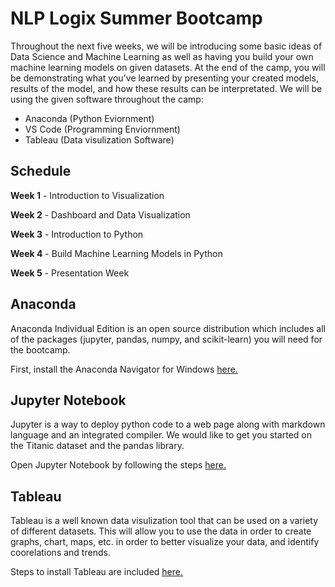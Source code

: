 # NLP Logix Summer Bootcamp
Throughout the next five weeks, we will be introducing some basic ideas of Data Science and Machine Learning as well as having you build your own machine learning models on given datasets. At the end of the camp, you will be demonstrating what you've learned by presenting your created models, results of the model, and how these results can be interpretated. We will be using the given software throughout the camp:

- Anaconda (Python Eviornment)
- VS Code (Programming Enviornment)
- Tableau (Data visulization Software)

## Schedule

**Week 1** - Introduction to Visualization

**Week 2** - Dashboard and Data Visualization

**Week 3** - Introduction to Python

**Week 4** - Build Machine Learning Models in Python

**Week 5** - Presentation Week

## Anaconda
Anaconda Individual Edition is an open source distribution which includes all of the packages (jupyter, pandas, numpy, and scikit-learn) you will need for the bootcamp. 

First, install the Anaconda Navigator for Windows [here.](https://www.anaconda.com/products/individual)

## Jupyter Notebook
Jupyter is a way to deploy python code to a web page along with markdown language and an integrated compiler. We would like to get you started on the Titanic dataset and the pandas library. 

Open Jupyter Notebook by following the steps [here.](https://docs.anaconda.com/anaconda/user-guide/getting-started/#run-python-in-a-jupyter-notebook)

## Tableau
Tableau is a well known data visulization tool that can be used on a variety of different datasets. This will allow you to use the data in order to create
graphs, chart, maps, etc. in order to better visualize your data, and identify coorelations and trends.

Steps to install Tableau are included [here.](https://help.tableau.com/current/desktopdeploy/en-us/desktop_deploy_download_and_install.htm)

